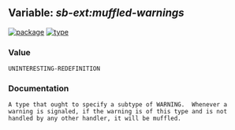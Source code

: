 ## Variable: ***sb-ext:*muffled-warnings****
[![package](https://img.shields.io/badge/Package-SB--EXT-5f9ea0.svg?style=social&colorA=999999)](../) [![type](https://img.shields.io/badge/Type-Variable-5f9ea0.svg?style=social&colorA=999999)](../#variable) 
### Value
```
UNINTERESTING-REDEFINITION
```
### Documentation
```
A type that ought to specify a subtype of WARNING.  Whenever a
warning is signaled, if the warning is of this type and is not
handled by any other handler, it will be muffled.
```
